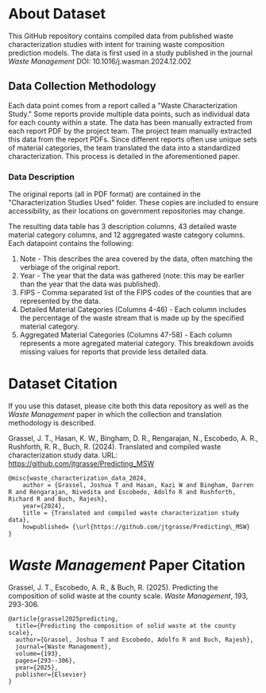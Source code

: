 # About Dataset

This GitHub repository contains compiled data from published waste characterization studies with intent for training waste composition prediction models. The data is first used in a study published in the journal *Waste Management* DOI: 10.1016/j.wasman.2024.12.002

## Data Collection Methodology

Each data point comes from a report called a "Waste Characterization Study." Some reports provide multiple data points, such as individual data for each county within a state. The data has been manually extracted from each report PDF by the project team. The project team manually extracted this data from the report PDFs. Since different reports often use unique sets of material categories, the team translated the data into a standardized characterization. This process is detailed in the aforementioned paper.

### Data Description

The original reports (all in PDF format) are contained in the "Characterization Studies Used" folder. These copies are included to ensure accessibility, as their locations on government repositories may change.

The resulting data table has 3 description columns, 43 detailed waste material category columns, and 12 aggregated waste category columns. Each datapoint contains the following:
1. Note - This describes the area covered by the data, often matching the verbiage of the original report.
2. Year - The year that the data was gathered (note: this may be earlier than the year that the data was published).
3. FIPS - Comma separated list of the FIPS codes of the counties that are represented by the data.
4. Detailed Material Categories (Columns 4-46) - Each column includes the percentage of the waste stream that is made up by the specified material category.
5. Aggregated Material Categories (Columns 47-58) - Each column represents a more agregated material category. This breakdown avoids missing values for reports that provide less detailed data.

# Dataset Citation

If you use this dataset, please cite both this data repository as well as the *Waste Management* paper in which the collection and translation methodology is described.

Grassel, J. T., Hasan, K. W., Bingham, D. R., Rengarajan, N., Escobedo, A. R., Rushforth, R. R., Buch, R. (2024). Translated and compiled waste characterization study data. URL: https://github.com/jtgrasse/Predicting_MSW

```
@misc{waste_characterization_data_2024,
    author = {Grassel, Joshua T and Hasan, Kazi W and Bingham, Darren R and Rengarajan, Nivedita and Escobedo, Adolfo R and Rushforth, Richard R and Buch, Rajesh},
    year={2024},
    title = {Translated and compiled waste characterization study data},
    howpublished= {\url{https://github.com/jtgrasse/Predicting\_MSW}
} 
```

# *Waste Management* Paper Citation

Grassel, J. T., Escobedo, A. R., & Buch, R. (2025). Predicting the composition of solid waste at the county scale. *Waste Management*, 193, 293-306.

```
@article{grassel2025predicting,
  title={Predicting the composition of solid waste at the county scale},
  author={Grassel, Joshua T and Escobedo, Adolfo R and Buch, Rajesh},
  journal={Waste Management},
  volume={193},
  pages={293--306},
  year={2025},
  publisher={Elsevier}
}
```
